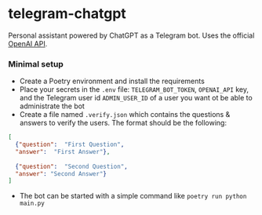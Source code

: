 # telegram-chatgpt
Personal assistant powered by ChatGPT as a Telegram bot. Uses the official [OpenAI API](https://platform.openai.com/docs/guides/chat).

### Minimal setup

- Create a Poetry environment and install the requirements
- Place your secrets in the `.env` file: `TELEGRAM_BOT_TOKEN`, `OPENAI_API` key, and the Telegram user id `ADMIN_USER_ID` of a user you want ot be able to administrate the bot
- Create a file named `.verify.json` which contains the questions & answers to verify the users. The format should be the following:

```json
[
  {"question":  "First Question",
  "answer":  "First Answer"},
  
  {"question":  "Second Question",
  "answer": "Second Answer"}
]
```

- The bot can be started with a simple command like `poetry run python main.py`

